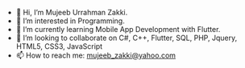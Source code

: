 - 👋 Hi, I’m Mujeeb Urrahman Zakki.
- 👀 I’m interested in Programming.
- 🌱 I’m currently learning Mobile App Development with Flutter.
- 💞️ I’m looking to collaborate on C#, C++, Flutter, SQL, PHP, Jquery, HTML5, CSS3, JavaScript
- 📫 How to reach me: mujeeb_zakki@yahoo.com

<!---
JanZakki/JanZakki is a ✨ special ✨ repository because its `README.md` (this file) appears on your GitHub profile.
You can click the Preview link to take a look at your changes.
--->
